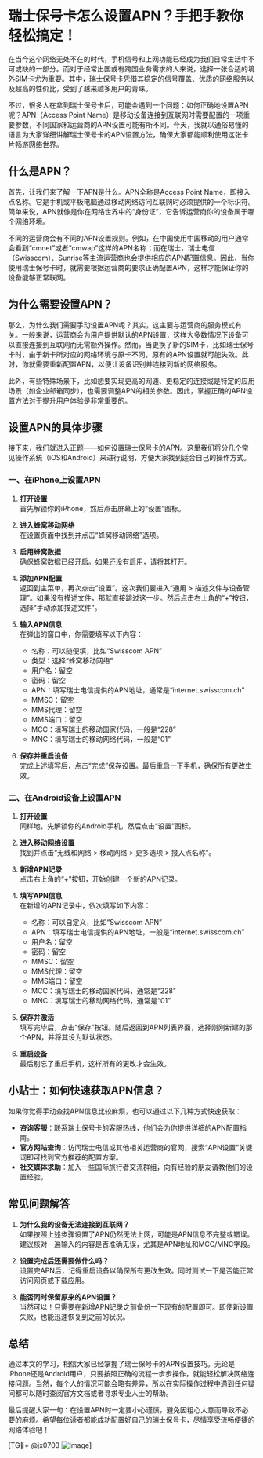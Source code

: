 # 瑞士保号卡怎么设置APN？手把手教你轻松搞定！

在当今这个网络无处不在的时代，手机信号和上网功能已经成为我们日常生活中不可或缺的一部分。而对于经常出国或有跨国业务需求的人来说，选择一张合适的境外SIM卡尤为重要。其中，瑞士保号卡凭借其稳定的信号覆盖、优质的网络服务以及超高的性价比，受到了越来越多用户的青睐。

不过，很多人在拿到瑞士保号卡后，可能会遇到一个问题：如何正确地设置APN呢？APN（Access Point Name）是移动设备连接到互联网时需要配置的一项重要参数，不同国家和运营商的APN设置可能有所不同。今天，我就以通俗易懂的语言为大家详细讲解瑞士保号卡的APN设置方法，确保大家都能顺利使用这张卡片畅游网络世界。

## 什么是APN？

首先，让我们来了解一下APN是什么。APN全称是Access Point Name，即接入点名称。它是手机或平板电脑通过移动网络访问互联网时必须提供的一个标识符。简单来说，APN就像是你在网络世界中的“身份证”，它告诉运营商你的设备属于哪个网络环境。

不同的运营商会有不同的APN设置规则。例如，在中国使用中国移动的用户通常会看到“cmnet”或者“cmwap”这样的APN名称；而在瑞士，瑞士电信（Swisscom）、Sunrise等主流运营商也会提供相应的APN配置信息。因此，当你使用瑞士保号卡时，就需要根据运营商的要求正确配置APN，这样才能保证你的设备能够正常联网。

## 为什么需要设置APN？

那么，为什么我们需要手动设置APN呢？其实，这主要与运营商的服务模式有关。一般来说，运营商会为用户提供默认的APN设置，这样大多数情况下设备可以直接连接到互联网而无需额外操作。然而，当更换了新的SIM卡，比如瑞士保号卡时，由于新卡所对应的网络环境与原卡不同，原有的APN设置就可能失效。此时，你就需要重新配置APN，以便让设备识别并连接到新的网络服务。

此外，有些特殊场景下，比如想要实现更高的网速、更稳定的连接或是特定的应用场景（如企业邮箱同步），也需要调整APN的相关参数。因此，掌握正确的APN设置方法对于提升用户体验是非常重要的。

## 设置APN的具体步骤

接下来，我们就进入正题——如何设置瑞士保号卡的APN。这里我们将分几个常见操作系统（iOS和Android）来进行说明，方便大家找到适合自己的操作方式。

### 一、在iPhone上设置APN

1. **打开设置**  
   首先解锁你的iPhone，然后点击屏幕上的“设置”图标。

2. **进入蜂窝移动网络**  
   在设置页面中找到并点击“蜂窝移动网络”选项。

3. **启用蜂窝数据**  
   确保蜂窝数据已经开启。如果还没有启用，请将其打开。

4. **添加APN配置**  
   返回到主菜单，再次点击“设置”。这次我们要进入“通用 > 描述文件与设备管理”。如果没有描述文件，那就直接跳过这一步。然后点击右上角的“+”按钮，选择“手动添加描述文件”。

5. **输入APN信息**  
   在弹出的窗口中，你需要填写以下内容：
   - 名称：可以随便填，比如“Swisscom APN”
   - 类型：选择“蜂窝移动网络”
   - 用户名：留空
   - 密码：留空
   - APN：填写瑞士电信提供的APN地址，通常是“internet.swisscom.ch”
   - MMSC：留空
   - MMS代理：留空
   - MMS端口：留空
   - MCC：填写瑞士的移动国家代码，一般是“228”
   - MNC：填写瑞士的移动网络代码，一般是“01”

6. **保存并重启设备**  
   完成上述填写后，点击“完成”保存设置。最后重启一下手机，确保所有更改生效。

### 二、在Android设备上设置APN

1. **打开设置**  
   同样地，先解锁你的Android手机，然后点击“设置”图标。

2. **进入移动网络设置**  
   找到并点击“无线和网络 > 移动网络 > 更多选项 > 接入点名称”。

3. **新增APN记录**  
   点击右上角的“+”按钮，开始创建一个新的APN记录。

4. **填写APN信息**  
   在新增的APN记录中，依次填写如下内容：
   - 名称：可以自定义，比如“Swisscom APN”
   - APN：填写瑞士电信提供的APN地址，一般是“internet.swisscom.ch”
   - 用户名：留空
   - 密码：留空
   - MMSC：留空
   - MMS代理：留空
   - MMS端口：留空
   - MCC：填写瑞士的移动国家代码，通常是“228”
   - MNC：填写瑞士的移动网络代码，通常是“01”

5. **保存并激活**  
   填写完毕后，点击“保存”按钮。随后返回到APN列表界面，选择刚刚新建的那个APN，并将其设为默认状态。

6. **重启设备**  
   最后别忘了重启手机，这样所有的更改才会生效。

## 小贴士：如何快速获取APN信息？

如果你觉得手动查找APN信息比较麻烦，也可以通过以下几种方式快速获取：

- **咨询客服**：联系瑞士保号卡的客服热线，他们会为你提供详细的APN配置指南。
- **官方网站查询**：访问瑞士电信或其他相关运营商的官网，搜索“APN设置”关键词即可找到官方推荐的配置方案。
- **社交媒体求助**：加入一些国际旅行者交流群组，向有经验的朋友请教他们的设置经验。

## 常见问题解答

1. **为什么我的设备无法连接到互联网？**  
   如果按照上述步骤设置了APN仍然无法上网，可能是APN信息不完整或错误。建议核对一遍输入的内容是否准确无误，尤其是APN地址和MCC/MNC字段。

2. **设置完成后还需要做什么吗？**  
   设置完APN后，记得重启设备以确保所有更改生效。同时测试一下是否能正常访问网页或下载应用。

3. **能否同时保留原来的APN设置？**  
   当然可以！只需要在新增APN记录之前备份一下现有的配置即可。即使新设置失败，也能迅速恢复到之前的状况。

## 总结

通过本文的学习，相信大家已经掌握了瑞士保号卡的APN设置技巧。无论是iPhone还是Android用户，只要按照正确的流程一步步操作，就能轻松解决网络连接问题。当然，每个人的情况可能会略有差异，所以在实际操作过程中遇到任何疑问都可以随时查阅官方文档或者寻求专业人士的帮助。

最后提醒大家一句：在设置APN时一定要小心谨慎，避免因粗心大意而导致不必要的麻烦。希望每位读者都能成功配置好自己的瑞士保号卡，尽情享受流畅便捷的网络体验吧！

[TG💪+ @jx0703 ![Image](https://github.com/user-attachments/assets/dbca1d08-cadb-493c-b0ec-ad6f7a83f270)]